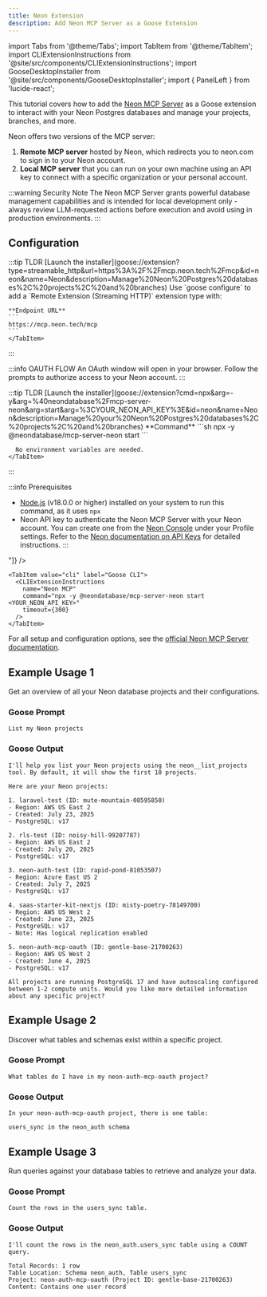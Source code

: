 ```yaml
---
title: Neon Extension
description: Add Neon MCP Server as a Goose Extension
---
```


import Tabs from '@theme/Tabs';
import TabItem from '@theme/TabItem';
import CLIExtensionInstructions from '@site/src/components/CLIExtensionInstructions';
import GooseDesktopInstaller from '@site/src/components/GooseDesktopInstaller';
import { PanelLeft } from 'lucide-react';

This tutorial covers how to add the [Neon MCP Server](https://github.com/neondatabase/mcp-server-neon) as a Goose extension to interact with your Neon Postgres databases and manage your projects, branches, and more.

Neon offers two versions of the MCP server:

1. **Remote MCP server** hosted by Neon, which redirects you to neon.com to sign in to your Neon account.
2. **Local MCP server** that you can run on your own machine using an API key to connect with a specific organization or your personal account.

:::warning Security Note
The Neon MCP Server grants powerful database management capabilities and is intended for local development only - always review LLM-requested actions before execution and avoid using in production environments.
:::

## Configuration

<Tabs groupId="remote-or-local">
  <TabItem value="remote" label="Neon Remote MCP" default>
  :::tip TLDR
  <Tabs groupId="interface">
    <TabItem value="ui" label="Goose Desktop" default>
    [Launch the installer](goose://extension?type=streamable_http&url=https%3A%2F%2Fmcp.neon.tech%2Fmcp&id=neon&name=Neon&description=Manage%20Neon%20Postgres%20databases%2C%20projects%2C%20and%20branches)
    </TabItem>
    <TabItem value="cli" label="Goose CLI">
    Use `goose configure` to add a `Remote Extension (Streaming HTTP)` extension type with:

    **Endpoint URL**
    ```
    https://mcp.neon.tech/mcp
    ```
    </TabItem>
  </Tabs>
  :::

  :::info OAUTH FLOW
  An OAuth window will open in your browser. Follow the prompts to authorize access to your Neon account.
  :::

  <Tabs groupId="interface">
    <TabItem value="ui" label="Goose Desktop" default>
      <GooseDesktopInstaller
        extensionId="neon"
        extensionName="Neon"
        description="Manage Neon Postgres databases, projects, and branches"
        type="http"
        url="https://mcp.neon.tech/mcp"
      />
    </TabItem>
    <TabItem value="cli" label="Goose CLI">
      <CLIExtensionInstructions
        name="neon-mcp-remote"
        type="http"
        url="https://mcp.neon.tech/mcp"
        timeout={300}
      />
      </TabItem>
  </Tabs>

  </TabItem>

  <TabItem value="local" label="Neon Local MCP">
  :::tip TLDR
  <Tabs groupId="interface">
    <TabItem value="ui" label="Goose Desktop" default>
      [Launch the installer](goose://extension?cmd=npx&arg=-y&arg=%40neondatabase%2Fmcp-server-neon&arg=start&arg=%3CYOUR_NEON_API_KEY%3E&id=neon&name=Neon&description=Manage%20your%20Neon%20Postgres%20databases%2C%20projects%2C%20and%20branches)
    </TabItem>
    <TabItem value="cli" label="Goose CLI">
      **Command**
      ```sh
      npx -y @neondatabase/mcp-server-neon start <YOUR_NEON_API_KEY>
      ```
      
      No environment variables are needed.
    </TabItem>
  </Tabs>
  :::

  :::info Prerequisites

  - [Node.js](https://nodejs.org/) (v18.0.0 or higher) installed on your system to run this command, as it uses `npx`
  - Neon API key to authenticate the Neon MCP Server with your Neon account. You can create one from the [Neon Console](https://console.neon.tech) under your Profile settings. Refer to the [Neon documentation on API Keys](https://neon.com/docs/manage/api-keys#creating-api-keys) for detailed instructions.
  :::

  <Tabs groupId="interface">
    <TabItem value="ui" label="Goose Desktop" default>
    <GooseDesktopInstaller
      extensionId="neon"
      extensionName="Neon"
      description="Manage your Neon Postgres databases, projects, and branches"
      command="npx"
      args={["-y", "@neondatabase/mcp-server-neon", "start", "<YOUR_NEON_API_KEY>"]}
    />
    </TabItem>

    <TabItem value="cli" label="Goose CLI">
      <CLIExtensionInstructions
        name="Neon MCP"
        command="npx -y @neondatabase/mcp-server-neon start <YOUR_NEON_API_KEY>"
        timeout={300}
      />
    </TabItem>
  </Tabs>

  </TabItem>
</Tabs>

For all setup and configuration options, see the [official Neon MCP Server documentation](https://neon.com/docs/ai/neon-mcp-server).

## Example Usage 1

Get an overview of all your Neon database projects and their configurations.

### Goose Prompt

```
List my Neon projects
```

### Goose Output

```
I'll help you list your Neon projects using the neon__list_projects tool. By default, it will show the first 10 projects.

Here are your Neon projects:

1. laravel-test (ID: mute-mountain-08595850)
- Region: AWS US East 2
- Created: July 23, 2025
- PostgreSQL: v17

2. rls-test (ID: noisy-hill-99207787)
- Region: AWS US East 2
- Created: July 20, 2025
- PostgreSQL: v17

3. neon-auth-test (ID: rapid-pond-81053507)
- Region: Azure East US 2
- Created: July 7, 2025
- PostgreSQL: v17

4. saas-starter-kit-nextjs (ID: misty-poetry-78149700)
- Region: AWS US West 2
- Created: June 23, 2025
- PostgreSQL: v17
- Note: Has logical replication enabled

5. neon-auth-mcp-oauth (ID: gentle-base-21700263)
- Region: AWS US West 2
- Created: June 4, 2025
- PostgreSQL: v17

All projects are running PostgreSQL 17 and have autoscaling configured between 1-2 compute units. Would you like more detailed information about any specific project?
```

## Example Usage 2

Discover what tables and schemas exist within a specific project.

### Goose Prompt

```
What tables do I have in my neon-auth-mcp-oauth project?
```

### Goose Output

```
In your neon-auth-mcp-oauth project, there is one table:

users_sync in the neon_auth schema
```

## Example Usage 3

Run queries against your database tables to retrieve and analyze your data.

### Goose Prompt

```
Count the rows in the users_sync table.
```

### Goose Output

```
I'll count the rows in the neon_auth.users_sync table using a COUNT query.

Total Records: 1 row
Table Location: Schema neon_auth, Table users_sync
Project: neon-auth-mcp-oauth (Project ID: gentle-base-21700263)
Content: Contains one user record
```
